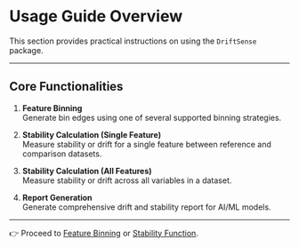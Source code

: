 # Usage Guide Overview

This section provides practical instructions on using the `DriftSense` package.

---

## Core Functionalities

1. **Feature Binning**  
   Generate bin edges using one of several supported binning strategies.

2. **Stability Calculation (Single Feature)**  
   Measure stability or drift for a single feature between reference and comparison datasets.

3. **Stability Calculation (All Features)**  
   Measure stability or drift across all variables in a dataset.

4. **Report Generation**  
   Generate comprehensive drift and stability report for AI/ML models.

---

👉 Proceed to [Feature Binning](../usage/get_bin_edges_usage.md) or [Stability Function](../usage/stability_function.md).
